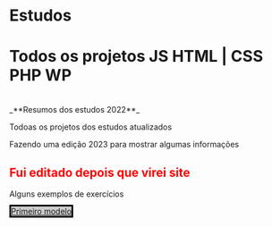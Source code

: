 # Estudos
<h1>Todos os projetos JS HTML | CSS PHP WP</h1> <br>
_**Resumos dos estudos 2022**_
<P>Todoas os projetos dos estudos atualizados</P>
<p> Fazendo uma edição 2023 para mostrar algumas informações</p>
<h2 style="color: red;"> Fui editado depois que virei site </h2>
<p>Alguns exemplos de exercícios<p>
    <a href="https://alanqg.github.io/Estudos/HTML/Modulo-02-html%20Guanabara/13-projeto-do-zero(corecao-desafio)/part-09/" style="border: solid 3px #000; background-color: #ccc; border-radius 20px" target="_blank">Primeiro modelo</a>
